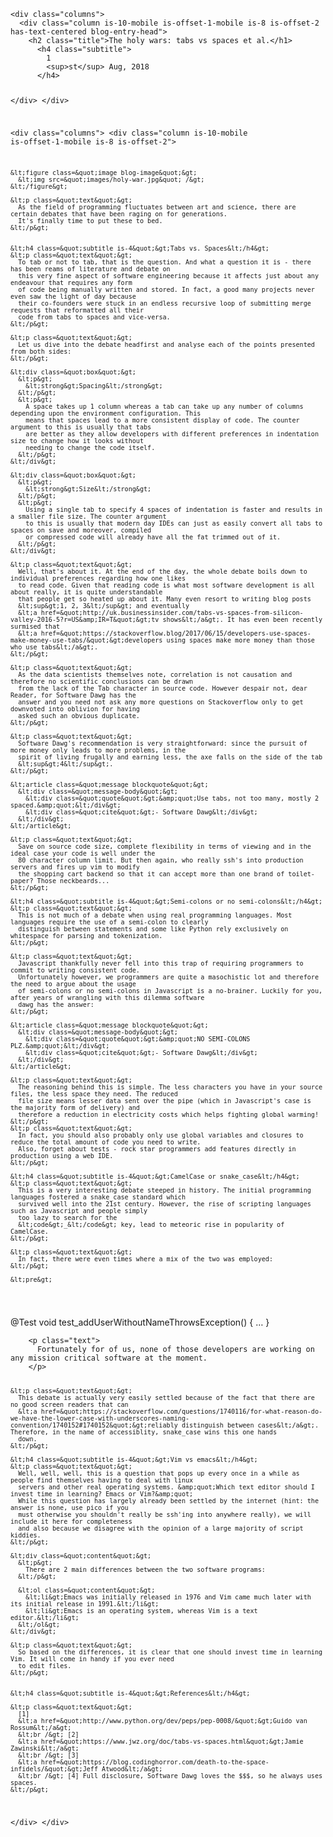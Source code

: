   <div class="container">
<pre><code>&lt;div class=&quot;columns&quot;&gt;
  &lt;div class=&quot;column is-10-mobile is-offset-1-mobile is-8 is-offset-2 has-text-centered blog-entry-head&quot;&gt;
    &lt;h2 class=&quot;title&quot;&gt;The holy wars: tabs vs spaces et al.&lt;/h1&gt;
      &lt;h4 class=&quot;subtitle&quot;&gt;
        1
        &lt;sup&gt;st&lt;/sup&gt; Aug, 2018
      &lt;/h4&gt;

  &lt;/div&gt;
&lt;/div&gt;

&lt;div class=&quot;columns&quot;&gt;
  &lt;div class=&quot;column is-10-mobile is-offset-1-mobile is-8 is-offset-2&quot;&gt;

    &lt;figure class=&quot;image blog-image&quot;&gt;
      &lt;img src=&quot;images/holy-war.jpg&quot; /&gt;
    &lt;/figure&gt;

    &lt;p class=&quot;text&quot;&gt;
      As the field of programming fluctuates between art and science, there are certain debates that have been raging on for generations.
      It's finally time to put these to bed.
    &lt;/p&gt;


    &lt;h4 class=&quot;subtitle is-4&quot;&gt;Tabs vs. Spaces&lt;/h4&gt;
    &lt;p class=&quot;text&quot;&gt;
      To tab or not to tab, that is the question. And what a question it is - there has been reams of literature and debate on
      this very fine aspect of software engineering because it affects just about any endeavour that requires any form
      of code being manually written and stored. In fact, a good many projects never even saw the light of day because
      their co-founders were stuck in an endless recursive loop of submitting merge requests that reformatted all their
      code from tabs to spaces and vice-versa.
    &lt;/p&gt;

    &lt;p class=&quot;text&quot;&gt;
      Let us dive into the debate headfirst and analyse each of the points presented from both sides:
    &lt;/p&gt;

    &lt;div class=&quot;box&quot;&gt;
      &lt;p&gt;
        &lt;strong&gt;Spacing&lt;/strong&gt;
      &lt;/p&gt;
      &lt;p&gt;
        A space takes up 1 column whereas a tab can take up any number of columns depending upon the environment configuration. This
        means that spaces lead to a more consistent display of code. The counter argument to this is usually that tabs
        are better as they allow developers with different preferences in indentation size to change how it looks without
        needing to change the code itself.
      &lt;/p&gt;
    &lt;/div&gt;

    &lt;div class=&quot;box&quot;&gt;
      &lt;p&gt;
        &lt;strong&gt;Size&lt;/strong&gt;
      &lt;/p&gt;
      &lt;p&gt;
        Using a single tab to specify 4 spaces of indentation is faster and results in a smaller file size. The counter argument
        to this is usually that modern day IDEs can just as easily convert all tabs to spaces on save and moreover, compiled
        or compressed code will already have all the fat trimmed out of it.
      &lt;/p&gt;
    &lt;/div&gt;

    &lt;p class=&quot;text&quot;&gt;
      Well, that's about it. At the end of the day, the whole debate boils down to individual preferences regarding how one likes
      to read code. Given that reading code is what most software development is all about really, it is quite understandable
      that people get so heated up about it. Many even resort to writing blog posts
      &lt;sup&gt;1, 2, 3&lt;/sup&gt; and eventually
      &lt;a href=&quot;http://uk.businessinsider.com/tabs-vs-spaces-from-silicon-valley-2016-5?r=US&amp;IR=T&quot;&gt;tv shows&lt;/a&gt;. It has even been recently surmised that
      &lt;a href=&quot;https://stackoverflow.blog/2017/06/15/developers-use-spaces-make-money-use-tabs/&quot;&gt;developers using spaces make more money than those who use tabs&lt;/a&gt;.
    &lt;/p&gt;

    &lt;p class=&quot;text&quot;&gt;
      As the data scientists themselves note, correlation is not causation and therefore no scientific conclusions can be drawn
      from the lack of the Tab character in source code. However despair not, dear Reader, for Software Dawg has the
      answer and you need not ask any more questions on Stackoverflow only to get downvoted into oblivion for having
      asked such an obvious duplicate.
    &lt;/p&gt;

    &lt;p class=&quot;text&quot;&gt;
      Software Dawg's recommendation is very straightforward: since the pursuit of more money only leads to more problems, in the
      spirit of living frugally and earning less, the axe falls on the side of the tab
      &lt;sup&gt;4&lt;/sup&gt;.
    &lt;/p&gt;

    &lt;article class=&quot;message blockquote&quot;&gt;
      &lt;div class=&quot;message-body&quot;&gt;
        &lt;div class=&quot;quote&quot;&gt;&amp;quot;Use tabs, not too many, mostly 2 spaced.&amp;quot;&lt;/div&gt;
        &lt;div class=&quot;cite&quot;&gt;- Software Dawg&lt;/div&gt;
      &lt;/div&gt;
    &lt;/article&gt;

    &lt;p class=&quot;text&quot;&gt;
      Save on source code size, complete flexibility in terms of viewing and in the ideal case your code is well under the
      80 character column limit. But then again, who really ssh's into production servers and fires up vim to modify
      the shopping cart backend so that it can accept more than one brand of toilet-paper? Those neckbeards...
    &lt;/p&gt;

    &lt;h4 class=&quot;subtitle is-4&quot;&gt;Semi-colons or no semi-colons&lt;/h4&gt;
    &lt;p class=&quot;text&quot;&gt;
      This is not much of a debate when using real programming languages. Most languages require the use of a semi-colon to clearly
      distinguish between statements and some like Python rely exclusively on whitespace for parsing and tokenization.
    &lt;/p&gt;

    &lt;p class=&quot;text&quot;&gt;
      Javascript thankfully never fell into this trap of requiring programmers to commit to writing consistent code.
      Unfortunately however, we programmers are quite a masochistic lot and therefore the need to argue about the usage
      of semi-colons or no semi-colons in Javascript is a no-brainer. Luckily for you, after years of wrangling with this dilemma software
      dawg has the answer:
    &lt;/p&gt;

    &lt;article class=&quot;message blockquote&quot;&gt;
      &lt;div class=&quot;message-body&quot;&gt;
        &lt;div class=&quot;quote&quot;&gt;&amp;quot;NO SEMI-COLONS PLZ.&amp;quot;&lt;/div&gt;
        &lt;div class=&quot;cite&quot;&gt;- Software Dawg&lt;/div&gt;
      &lt;/div&gt;
    &lt;/article&gt;

    &lt;p class=&quot;text&quot;&gt;
      The reasoning behind this is simple. The less characters you have in your source files, the less space they need. The reduced
      file size means lesser data sent over the pipe (which in Javascript's case is the majority form of delivery) and
      therefore a reduction in electricity costs which helps fighting global warming!
    &lt;/p&gt;
    &lt;p class=&quot;text&quot;&gt;
      In fact, you should also probably only use global variables and closures to reduce the total amount of code you need to write.
      Also, forget about tests - rock star programmers add features directly in production using a web IDE.
    &lt;/p&gt;

    &lt;h4 class=&quot;subtitle is-4&quot;&gt;CamelCase or snake_case&lt;/h4&gt;
    &lt;p class=&quot;text&quot;&gt;
      This is a very interesting debate steeped in history. The initial programming languages fostered a snake_case standard which
      survived well into the 21st century. However, the rise of scripting languages such as Javascript and people simply
      too lazy to search for the
      &lt;code&gt;_&lt;/code&gt; key, lead to meteoric rise in popularity of CamelCase.
    &lt;/p&gt;

    &lt;p class=&quot;text&quot;&gt;
      In fact, there were even times where a mix of the two was employed:
    &lt;/p&gt;

    &lt;pre&gt;
</code></pre>
<p>@Test
void test_addUserWithoutNameThrowsException() {
…
}
</pre></p>
<pre><code>    &lt;p class=&quot;text&quot;&gt;
      Fortunately for of us, none of those developers are working on any mission critical software at the moment.
    &lt;/p&gt;

    &lt;p class=&quot;text&quot;&gt;
      This debate is actually very easily settled because of the fact that there are no good screen readers that can
      &lt;a href=&quot;https://stackoverflow.com/questions/1740116/for-what-reason-do-we-have-the-lower-case-with-underscores-naming-convention/1740152#1740152&quot;&gt;reliably distinguish between cases&lt;/a&gt;. Therefore, in the name of accessiblity, snake_case wins this one hands
      down.
    &lt;/p&gt;

    &lt;h4 class=&quot;subtitle is-4&quot;&gt;Vim vs emacs&lt;/h4&gt;
    &lt;p class=&quot;text&quot;&gt;
      Well, well, well, this is a question that pops up every once in a while as people find themselves having to deal with linux
      servers and other real operating systems. &amp;quot;Which text editor should I invest time in learning? Emacs or Vim?&amp;quot;
      While this question has largely already been settled by the internet (hint: the answer is none, use pico if you
      must otherwise you shouldn't really be ssh'ing into anywhere really), we will include it here for completeness
      and also because we disagree with the opinion of a large majority of script kiddies.
    &lt;/p&gt;

    &lt;div class=&quot;content&quot;&gt;
      &lt;p&gt;
        There are 2 main differences between the two software programs:
      &lt;/p&gt;

      &lt;ol class=&quot;content&quot;&gt;
        &lt;li&gt;Emacs was initially released in 1976 and Vim came much later with its initial release in 1991.&lt;/li&gt;
        &lt;li&gt;Emacs is an operating system, whereas Vim is a text editor.&lt;/li&gt;
      &lt;/ol&gt;
    &lt;/div&gt;

    &lt;p class=&quot;text&quot;&gt;
      So based on the differences, it is clear that one should invest time in learning Vim. It will come in handy if you ever need
      to edit files.
    &lt;/p&gt;


    &lt;h4 class=&quot;subtitle is-4&quot;&gt;References&lt;/h4&gt;

    &lt;p class=&quot;text&quot;&gt;
      [1]
      &lt;a href=&quot;http://www.python.org/dev/peps/pep-0008/&quot;&gt;Guido van Rossum&lt;/a&gt;
      &lt;br /&gt; [2]
      &lt;a href=&quot;https://www.jwz.org/doc/tabs-vs-spaces.html&quot;&gt;Jamie Zawinski&lt;/a&gt;
      &lt;br /&gt; [3]
      &lt;a href=&quot;https://blog.codinghorror.com/death-to-the-space-infidels/&quot;&gt;Jeff Atwood&lt;/a&gt;
      &lt;br /&gt; [4] Full disclosure, Software Dawg loves the $$$, so he always uses spaces.
    &lt;/p&gt;
  &lt;/div&gt;
&lt;/div&gt;
</code></pre>
  </div>
